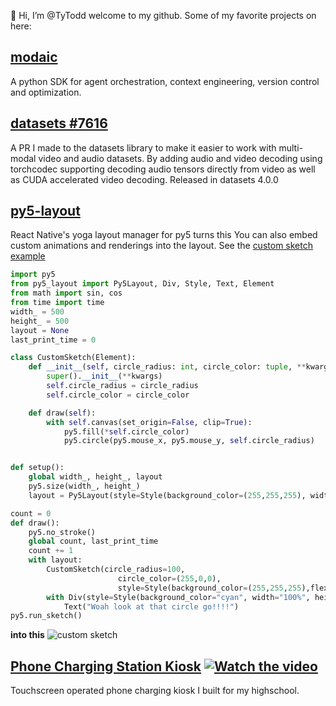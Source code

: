 👋 Hi, I’m @TyTodd welcome to my github. Some of my favorite projects on here:
## [modaic](https://github.com/modaic-ai/modaic)
A python SDK for agent orchestration, context engineering, version control and optimization.
## [datasets #7616](https://github.com/huggingface/datasets/pull/7616) 
A PR I made to the datasets library to make it easier to work with multi-modal video and audio datasets. By adding audio and video decoding using torchcodec supporting decoding audio tensors directly from video as well as CUDA accelerated video decoding. Released in datasets 4.0.0

## [py5-layout](https://github.com/TyTodd/py5-layout)
React Native's yoga layout manager for py5 turns this
You can also embed custom animations and renderings into the layout. See the [custom sketch example](./examples/custom_sketch.py)

```python
import py5
from py5_layout import Py5Layout, Div, Style, Text, Element
from math import sin, cos
from time import time
width_ = 500
height_ = 500
layout = None
last_print_time = 0

class CustomSketch(Element):
    def __init__(self, circle_radius: int, circle_color: tuple, **kwargs):
        super().__init__(**kwargs)
        self.circle_radius = circle_radius
        self.circle_color = circle_color

    def draw(self):
        with self.canvas(set_origin=False, clip=True):
            py5.fill(*self.circle_color)
            py5.circle(py5.mouse_x, py5.mouse_y, self.circle_radius)


def setup():
    global width_, height_, layout
    py5.size(width_, height_)
    layout = Py5Layout(style=Style(background_color=(255,255,255), width="100%", height="100%"), width=width_, height=height_)

count = 0
def draw():
    py5.no_stroke()
    global count, last_print_time
    count += 1
    with layout:
        CustomSketch(circle_radius=100,
                        circle_color=(255,0,0),
                        style=Style(background_color=(255,255,255),flex=1), width=width_, height=height_)
        with Div(style=Style(background_color="cyan", width="100%", height="50%", justify_content="center", align_items="center", align_content="center", font_size=40), name="div2"):
            Text("Woah look at that circle go!!!!")
py5.run_sketch()
```

**into this**
![custom sketch]([./examples/custom_sketch.gif](https://github.com/TyTodd/py5-layout/blob/c9e807431f98d4d06c19038beb155f72566033dc/examples/custom_sketch.gif))

## [Phone Charging Station Kiosk](https://github.com/TyTodd/charging-station) [![Watch the video](https://img.shields.io/badge/Watch_on-YouTube-red?logo=youtube&style=for-the-badge)](https://youtu.be/LPlF9MMSO6k)
Touchscreen operated phone charging kiosk I built for my highschool.




<!---
TyTodd/TyTodd is a ✨ special ✨ repository because its `README.md` (this file) appears on your GitHub profile.
You can click the Preview link to take a look at your changes.
- TODO
- add Scribe and BioWallet
--->
